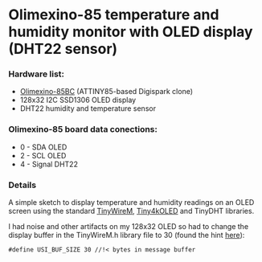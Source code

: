 # Olimexino-85 temperature and humidity monitor with OLED display (DHT22 sensor)

### Hardware list:
- [Olimexino-85BC](https://github.com/OLIMEX/OLIMEXINO-85) (ATTINY85-based Digispark clone)
- 128x32 I2C SSD1306 OLED display
- DHT22 humidity and temperature sensor

### Olimexino-85 board data conections:
- 0 - SDA OLED
- 2 - SCL OLED
- 4 - Signal DHT22

### Details
A simple sketch to display temperature and humidity readings on an OLED screen using the standard [TinyWireM](https://github.com/adafruit/TinyWireM), [Tiny4kOLED](https://github.com/datacute/Tiny4kOLED) and TinyDHT libraries. 

I had noise and other artifacts on my 128x32 OLED so had to change the display buffer in the TinyWireM.h library file to 30 (found the hint [here](https://github.com/OLIMEX/OLIMEXINO-85/blob/master/SOFTWARE/O85-examples/O85_MOD_LCD_1x9/O85_MOD_LCD_1x9.ino)):

``#define USI_BUF_SIZE 30 //!< bytes in message buffer``


